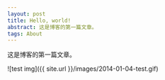 ```yaml
---
layout: post
title: Hello, world!
abstract: 这是博客的第一篇文章。
tags: About
---
```


这是博客的第一篇文章。

![test img]({{ site.url }}/images/2014-01-04-test.gif)
